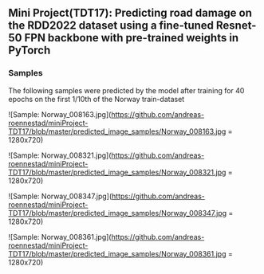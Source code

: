 ## Mini Project(TDT17): Predicting road damage on the RDD2022 dataset using a fine-tuned Resnet-50 FPN backbone with pre-trained weights in PyTorch



### Samples
The following samples were predicted by the model after training for 40 epochs on the first 1/10th of the Norway train-dataset

![Sample: Norway_008163.jpg](https://github.com/andreas-roennestad/miniProject-TDT17/blob/master/predicted_image_samples/Norway_008163.jpg = 1280x720)

![Sample: Norway_008321.jpg](https://github.com/andreas-roennestad/miniProject-TDT17/blob/master/predicted_image_samples/Norway_008321.jpg = 1280x720)

![Sample: Norway_008347.jpg](https://github.com/andreas-roennestad/miniProject-TDT17/blob/master/predicted_image_samples/Norway_008347.jpg = 1280x720)

![Sample: Norway_008361.jpg](https://github.com/andreas-roennestad/miniProject-TDT17/blob/master/predicted_image_samples/Norway_008361.jpg = 1280x720)


